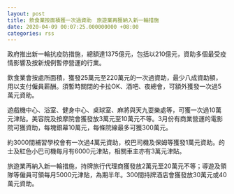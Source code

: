```yaml
---
layout: post
title: 飲食業按面積獲一次過資助　旅遊業再獲納入新一輪措施
date: 2020-04-09 00:07:25.000000000 +08:00
categories: rss
---
```


政府推出新一輪抗疫防措施，總額達1375億元，包括以210億元，資助多個最受疫情影響及按新規例暫停營運的行業。

飲食業會按處所面積，獲發25萬元至220萬元的一次過資助，最少八成資助額，用以支付僱員薪酬。須暫時關閉的卡拉OK、酒吧、夜總會，可額外獲發一次過5萬元資助。

遊戲機中心、浴室、健身中心、桌球室、麻將與天九耍樂處等，可獲一次過10萬元津貼。美容院及按摩院會獲發放3萬元至10萬元不等。3月份有商業營運的電影院可獲資助，每塊銀幕10萬元，每條院線最多可獲300萬元。

約3000間補習學校會有一次過4萬元資助，校巴司機及保姆等獲發1萬元資助。的士及紅色小巴司機每月有6000元津貼，相關車主亦有3萬元津貼。

旅遊業再納入新一輪措施，持牌旅行代理商獲發放2萬元至20萬元不等；導遊及領隊等僱員可領每月5000元津貼，為期半年。300間持牌酒店會獲發放30萬元或40萬元資助。
